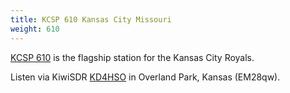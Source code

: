 ```yaml
---
title: KCSP 610 Kansas City Missouri
weight: 610
---
```

[KCSP 610] is the flagship station for the Kansas City Royals.

Listen via KiwiSDR [KD4HSO] in Overland Park, Kansas (EM28qw).

[KD4HSO]:http://64.136.200.36:8073/?f=610.00amz8
[KCSP 610]:http://www.610sports.com/
